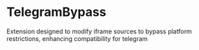 # TelegramBypass
Extension designed to modify iframe sources to bypass platform restrictions, enhancing compatibility for telegram
